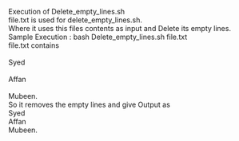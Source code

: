 Execution of Delete_empty_lines.sh 
<br>
file.txt is used for delete_empty_lines.sh. <br>
Where it uses this files contents as input and Delete its empty lines.<br>
Sample Execution : bash Delete_empty_lines.sh file.txt<br>
file.txt contains <br><br> Syed <br><br> Affan <br><br> Mubeen.<br>
So it removes the empty lines and give Output as <br> Syed <br> Affan <br> Mubeen.
